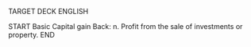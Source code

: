 TARGET DECK
ENGLISH

START
Basic
Capital gain
Back: n. Profit from the sale of investments or property.
END
